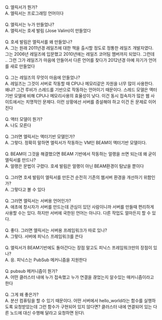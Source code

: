 Q. 엘릭서가 뭔가?\
A. 엘릭서는 프로그래밍 언어이다\
\
Q. 엘릭서는 누가 만들었나?\
A. 엘릭서는 호세 발림 (Jose Valim)이 만들었다\
\
Q. 호세 발림은 엘릭서를 왜 만들었나?\
A. 그는 원래 2011년경 레일즈에 대한 책을 출시할 정도로 정통한 레일즈 개발자였다. 그는 2006년 레일즈에 입문했고 2010년에는 레일즈 코어팀 멤버까지 되었다. 그런데 .. 그런 그가 레일즈가 마음에 안들어서 다른 언어를 찾다가 2012년경 아예 자기가 언어를 새로 만들었다\
\
Q. 그는 레일즈의 무엇이 마음에 안들었나?\
A. 레일즈는 그것이 서버로 작동할 때 CPU나 메모리같은 자원을 너무 많이 사용한다. 왜냐? 그건 루비가 스레드를 기반으로 작동하는 언어이기 때문이다. 스레드 모델은 액터기반 모델에 비해 CPU나 메모리사용의 효율성이 낮다. 이건 동시 접속자가 많은 웹 사이트에서는 치명적인 문제다. 이런 상황에선 서버를 증설해야 하고 이건 돈 문제로 이어진다\
 \
Q. 액터 모델이 뭔가?\
A. 나도 모른다\
\
Q. 그러면 엘릭서는 액터기반 모델인가?\
A. 그렇다. 정확히 말하면 엘릭서가 작동하는 VM인 BEAM이 액터기반 모델이다.\
\
Q. BEAM이 그것을 해결했으면 BEAM 기반에서 작동하는 얼랭을 쓰면 되는데 왜 굳이 엘릭서를 만드나?\
A. 얼랭은 문법이 구렸다. 호세 발림은 얼랭이 아닌 BEAM환경이 탐났을 뿐이다\
\
Q. 그러면 호세 발림이 엘릭서를 만든건 순전히 기존의 웹서버 환경을 개선하기 위함인가?\
A. 그렇다고 볼 수 있다\
\
Q. 그러면 엘릭서는 서버용 언어인가?\
A. 애초에 창시자가 서버를 만드는데 관심이 있던 사람이니까 서버를 만들때 편리하게 사용할 수는 있다. 하지만 서버에 국한된 언어는 아니다. 다른 작업도 얼마든지 할 수 있다.\
\
Q. 좋다. 그러면 엘릭서는 서버용 프레임워크가 따로 있나?\
A. 그렇다. 서버에 피닉스 프레임워크를 쓴다\
\
Q. 엘릭서가 BEAM기반에도 돌아간다는 장점 말고도 피닉스 프레임워크만의 장점이 있나?\
A. 응. 피닉스는 PubSub 메커니즘을 지원한다\
\
Q. pubsub 메커니즘이 뭔가?\
A. 어떤 클러스터 내에 누가 접속했고 누가 연결을 끊었는지 알수있는 매커니즘이라고 한다\
\
Q. 그게 왜 좋은가?\
A. 분산 컴퓨팅을 할 수 있기 때문이다. 어떤 서버에서 hello_world라는 함수를 실행하도록 요청받았는데 그런 함수가 구현되어 있지 않다면? 클러스터 내에 연결되어 있는 다른 노드에 대신 수행해 달라고 요청하면 된다\